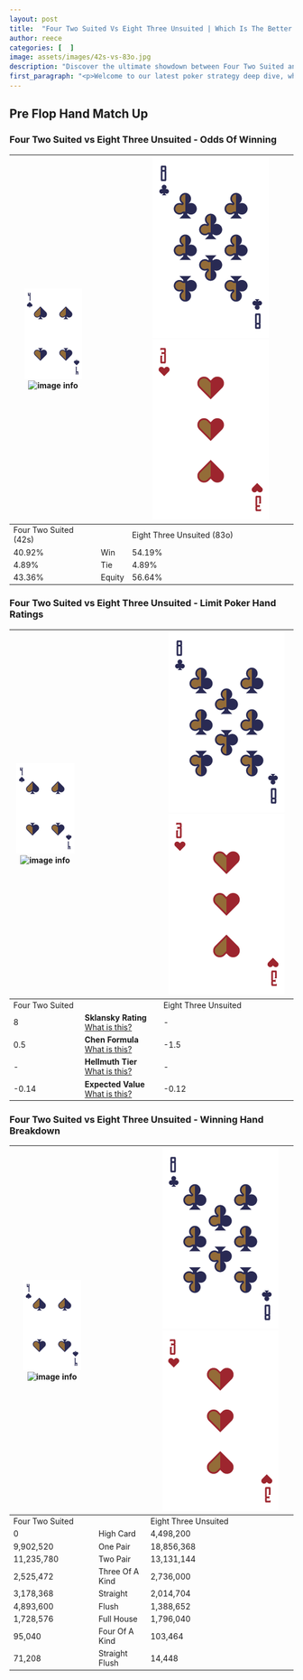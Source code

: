 ```yaml
---
layout: post
title:  "Four Two Suited Vs Eight Three Unsuited | Which Is The Better Hand In Poker? A Complete Guide"
author: reece
categories: [  ]
image: assets/images/42s-vs-83o.jpg
description: "Discover the ultimate showdown between Four Two Suited and Eight Three Unsuited in poker! Uncover the odds, strategies, and scenarios where one hand triumphs over the other. Get ready to up your poker game with this thrilling analysis."
first_paragraph: "<p>Welcome to our latest poker strategy deep dive, where we're pitting two distinct hands against each other in a high-stakes showdown: Four Two Suited vs Eight Three Unsuited.</p><p>In the dynamic world of poker, every decision counts, and knowing which hand holds the upper hand is key to your success at the table.</p><p>In this article, we'll dissect these two hands, explore the scenarios where one dominates the other, and equip you with the knowledge to make strategic choices that can tip the odds in your favor.</p><p>Get ready to unravel the intriguing dynamics of these poker hands and elevate your game to new heights.</p>"
---
```




[comment]: # (sp0)

## Pre Flop Hand Match Up

<div class="table hand-ratings" markdown="1"> 



### Four Two Suited vs Eight Three Unsuited - Odds Of Winning


    
| ![image info](assets/images/hand1/4.png) ![image info](assets/images/hand1/2s.png) |  | ![image info](assets/images/hand2/8.png) ![image info](assets/images/hand2/3o.png) |
| -------- | -------- | -------- |
| Four Two Suited (42s) |  | Eight Three Unsuited (83o) |
| 40.92% | Win | 54.19% |
| 4.89% | Tie | 4.89% |
| 43.36% | Equity | 56.64% |




[comment]: # (sp1)



### Four Two Suited vs Eight Three Unsuited - Limit Poker Hand Ratings


    
| ![image info](assets/images/hand1/4.png) ![image info](assets/images/hand1/2s.png) |  | ![image info](assets/images/hand2/8.png) ![image info](assets/images/hand2/3o.png) |
| -------- | -------- | -------- |
| Four Two Suited |  | Eight Three Unsuited |
| 8 | **Sklansky Rating** [What is this?](/sklansky-rating-explained) | - |
| 0.5 | **Chen Formula** [What is this?](/chen-formula-explained) | -1.5 |
| - | **Hellmuth Tier** [What is this?](/Hellmuth-tier-explained) | - |
| -0.14 | **Expected Value** [What is this?](/expected-value-explained) | -0.12 |




[comment]: # (sp2)



### Four Two Suited vs Eight Three Unsuited - Winning Hand Breakdown


    
| ![image info](assets/images/hand1/4.png) ![image info](assets/images/hand1/2s.png) |  | ![image info](assets/images/hand2/8.png) ![image info](assets/images/hand2/3o.png) |
| -------- | -------- | -------- |
| Four Two Suited |  | Eight Three Unsuited |
| 0 | High Card | 4,498,200 |
| 9,902,520 | One Pair | 18,856,368 |
| 11,235,780 | Two Pair | 13,131,144 |
| 2,525,472 | Three Of A Kind | 2,736,000 |
| 3,178,368 | Straight | 2,014,704 |
| 4,893,600 | Flush | 1,388,652 |
| 1,728,576 | Full House | 1,796,040 |
| 95,040 | Four Of A Kind | 103,464 |
| 71,208 | Straight Flush | 14,448 |




[comment]: # (sp3)



</div>

[comment]: # (sp4)



[comment]: # (sp5)

